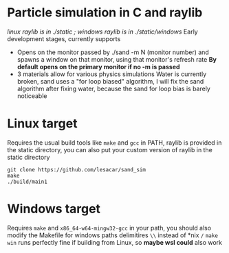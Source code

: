 # Particle simulation in C and raylib
*linux raylib is in ./static ; windows raylib is in ./static/windows*
Early development stages, currently supports 
- Opens on the monitor passed by ./sand -m N (monitor number) and spawns a window on that monitor, using that monitor's refresh rate
**By default opens on the primary monitor if no -m is passed**
- 3 materials allow for various physics simulations
Water is currently broken, sand uses a "for loop biased" algorithm, I will fix the sand algorithm after fixing water, because the sand for loop bias is barely noticeable
 
# Linux target
Requires the usual build tools like ```make``` and ```gcc``` in PATH, raylib is provided in the static directory, you can also put your custom version of raylib in the static directory
```
git clone https://github.com/lesacar/sand_sim
make
./build/main1
```

# Windows target
Requires ```make``` and ```x86_64-w64-mingw32-gcc``` in your path, you should also modify the Makefile for windows paths delimitires ```\\``` instead of *nix ```/```
```make win``` runs perfectly fine if building from Linux, so **maybe wsl could** also work